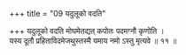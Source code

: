 +++
title = "09 यदुलूको वदति"

+++
यदुलूको वदति मोघमेतद्यत् कपोतः पदमग्नौ कृणोति ।  
यस्य दूतौ प्रहिताविदमेजथुस्तस्मै यमाय नमो ऽस्तु मृत्यवे ॥ ११ ॥